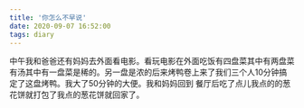 ```yaml
---
title: '你怎么不早说'
date: 2020-09-07 16:52:00
tags: diary
---
```

中午我和爸爸还有妈妈去外面看电影。看玩电影在外面吃饭有四盘菜其中有两盘菜有汤其中有一盘菜是稀的。另一盘是浓的后来烤鸭卷上来了我们三个人10分钟搞定了这盘烤鸭。我大了50分钟的大便。我和妈妈回到
餐厅后吃了点儿我点的的葱花饼就打包了我点的葱花饼就回家了。

